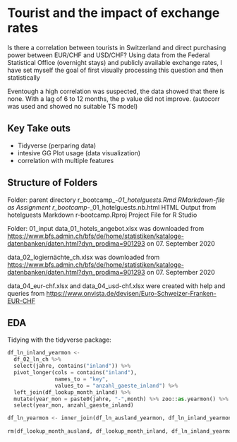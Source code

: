 
# Tourist and the impact of exchange rates
Is there a correlation between tourists in Switzerland and direct purchasing power between EUR/CHF and USD/CHF? 
Using data from the Federal Statistical Office (overnight stays) and publicly available exchange rates, I have set myself the goal of first visually processing this question and then statistically 

Eventough a high correlation was suspected, the data showed that there is none.
With a lag of 6 to 12 months, the p value did not improve. (autocorr was used and showed no suitable TS model)

## Key Take outs
- Tidyverse (perparing data)
- intesive GG Plot usage (data visualization)
- correlation with multiple features

## Structure of Folders
Folder: parent directory
r_bootcamp_-_01_hotelguests.Rmd               RMarkdown-file as Assignment
r_bootcamp_-_01_hotelguests.nb.html           HTML Output from hotelguests Markdown
r-bootcamp.Rproj                              Project File for R Studio

Folder: 01_input
data_01_hotels_angebot.xlsx	was downloaded from 
https://www.bfs.admin.ch/bfs/de/home/statistiken/kataloge-datenbanken/daten.html?dyn_prodima=901293 on 07. September 2020

data_02_logiernächte_ch.xlsx was downloaded from 
https://www.bfs.admin.ch/bfs/de/home/statistiken/kataloge-datenbanken/daten.html?dyn_prodima=901293 on 07. September 2020

data_04_eur-chf.xlsx and data_04_usd-chf.xlsx were created with help and queries from https://www.onvista.de/devisen/Euro-Schweizer-Franken-EUR-CHF

## EDA

Tidying with the tidyverse package:

```python
df_ln_inland_yearmon <-
  df_02_ln_ch %>% 
  select(jahre, contains("inland")) %>% 
  pivot_longer(cols = contains("inland"),
               names_to = "key",
               values_to = "anzahl_gaeste_inland") %>% 
  left_join(df_lookup_month_inland) %>% 
  mutate(year_mon = paste0(jahre, "-",month) %>% zoo::as.yearmon() %>% format("%Y-%m")) %>% 
  select(year_mon, anzahl_gaeste_inland)

df_ln_yearmon <- inner_join(df_ln_ausland_yearmon, df_ln_inland_yearmon, by = "year_mon")
  
rm(df_lookup_month_ausland, df_lookup_month_inland, df_ln_inland_yearmon, df_ln_ausland_yearmon)
```